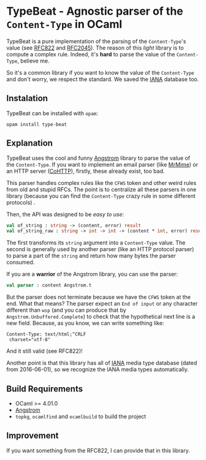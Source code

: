 TypeBeat - Agnostic parser of the `Content-Type` in OCaml
=========================================================

TypeBeat is a pure implementation of the parsing of the `Content-Type`'s value
(see [RFC822](https://tools.ietf.org/html/rfc822) and
[RFC2045](https://tools.ietf.org/html/rfc2045)). The reason of this *light*
library is to compute a complex rule. Indeed, it's __hard__ to parse the value
of the `Content-Type`, believe me.

So it's a common library if you want to know the value of the `Content-Type` and
don't worry, we respect the standard. We saved
the [IANA](https://www.iana.org/assignments/media-types/media-types.xhtml)
database too.

## Instalation

TypeBeat can be installed with `opam`:

    opam install type-beat

## Explanation

TypeBeat uses the cool and funny [Angstrom] library to parse the value of the
`Content-Type`. If you want to implement an email parser (like
[MrMime](https://github.com/oklm-wsh/MrMime)) or an HTTP server
([CoHTTP](https://github.com/mirage/ocaml-cohttp)), firstly, these already
exist, too bad.

[Angstrom]: https://github.com/inhabitedtype/angstrom

This parser handles complex rules like the `CFWS` token and other weird rules
from old and stupid RFCs. The point is to centralize all these parsers in one
library (because you can find the `Content-Type` crazy rule in some different
protocols) .

Then, the API was designed to be *easy to use*:

```ocaml
val of_string : string -> (content, error) result
val of_string_raw : string -> int -> int -> (content * int, error) result
```

The first transforms its `string` argument into a `Content-Type` value. The
second is generally used by another parser (like an HTTP protocol parser) to
parse a part of the `string` and return how many bytes the parser consumed.

If you are a __warrior__ of the Angstrom library, you can use the parser:

```ocaml
val parser : content Angstrom.t
```

But the parser does not terminate because we have the `CFWS` token at the end.
What that means? The parser expect an `End of input` or any character different
than `wsp` (and you can produce that by `Angstrom.Unbuffered.Complete`) to
check that the hypothetical next line is a new field. Because, as you know, we
can write something like:

```
Content-Type: text/html;^CRLF
 charset="utf-8"
```

And it still valid (see RFC822)!

Another point is that this library has all
of [IANA](https://www.iana.org/assignments/media-types/media-types.xhtml) media
type database (dated from 2016-06-01), so we recognize the IANA media types
automatically.

## Build Requirements

 * OCaml >= 4.01.0
 * [Angstrom]
 * `topkg`, `ocamlfind` and `ocamlbuild` to build the project

## Improvement

If you want something from the RFC822, I can provide that in this library.
